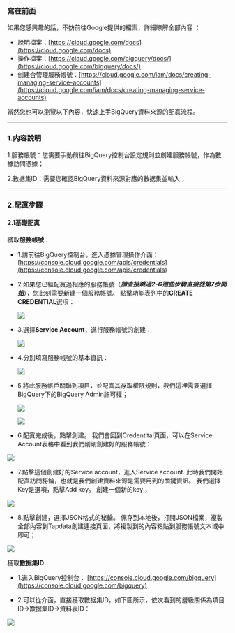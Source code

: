 ### 寫在前面
 如果您感興趣的話，不妨前往Google提供的檔案，詳細瞭解全部內容 ：

- 說明檔案：[https://cloud.google.com/docs](https://cloud.google.com/docs)
- 操作檔案：[https://cloud.google.com/bigquery/docs/](https://cloud.google.com/bigquery/docs/)
- 创建合管理服務帳號：[https://cloud.google.com/iam/docs/creating-managing-service-accounts](https://cloud.google.com/iam/docs/creating-managing-service-accounts)

 當然您也可以瀏覽以下內容，快速上手BigQuery資料來源的配寘流程。 

---
### 1.内容說明

1.服務帳號：您需要手動前往BigQuery控制台設定規則並創建服務帳號，作為數據訪問憑據；

2.數据集ID：需要您確認BigQuery資料來源對應的數据集並輸入；

---

### 2.配寘步驟

#### 2.1基礎配寘

獲取**服務帳號**：

- 1.請前往BigQuery控制台，進入憑據管理操作介面：[https://console.cloud.google.com/apis/credentials](https://console.cloud.google.com/apis/credentials)

- 2.如果您已經配寘過相應的服務帳號（***請直接跳過2-6這些步驟直接從第7步開始***），您此刻需要新建一個服務帳號。 點擊功能表列中的**CREATE CREDENTIAL**選項：

  ![](https://tapdata-bucket-01.oss-cn-beijing.aliyuncs.com/doc/BigQuery/serviceAccount1.png)

- 3.選擇**Service Account**，進行服務帳號的創建：

  ![](https://tapdata-bucket-01.oss-cn-beijing.aliyuncs.com/doc/BigQuery/serviceAccount2.png)

- 4.分別填寫服務帳號的基本資訊：

  ![](https://tapdata-bucket-01.oss-cn-beijing.aliyuncs.com/doc/BigQuery/serviceAccount3.png)

- 5.將此服務帳戶關聯到項目，並配寘其存取權限規則，我們這裡需要選擇BigQuery下的BigQuery Admin許可權；

  ![](https://tapdata-bucket-01.oss-cn-beijing.aliyuncs.com/doc/BigQuery/serviceAccount4.png)
  
  ![](https://tapdata-bucket-01.oss-cn-beijing.aliyuncs.com/doc/BigQuery/serviceAccount5.png)

- 6.配寘完成後，點擊創建。 我們會回到Credentital頁面，可以在Service Account表格中看到我們剛剛創建好的服務帳號：

 ![](https://tapdata-bucket-01.oss-cn-beijing.aliyuncs.com/doc/BigQuery/serviceAccount6.png)

- 7.點擊這個創建好的Service account，進入Service account. 此時我們開始配寘訪問秘鑰，也就是我們創建資料來源是需要用到的關鍵資訊。 我們選擇Key是選項，點擊Add key。 創建一個新的key；

 ![](https://tapdata-bucket-01.oss-cn-beijing.aliyuncs.com/doc/BigQuery/serviceAccount7.png)

- 8.點擊創建，選擇JSON格式的秘鑰。 保存到本地後，打開JSON檔案，複製全部內容到Tapdata創建連接頁面，將複製到的內容粘貼到服務帳號文本域中即可；

 ![](https://tapdata-bucket-01.oss-cn-beijing.aliyuncs.com/doc/BigQuery/serviceAccount8.png)

獲取**數据集ID**

- 1.進入BigQuery控制台： [https://console.cloud.google.com/bigquery](https://console.cloud.google.com/bigquery)

- 2.可以從介面，直接獲取數据集ID，如下圖所示，依次看到的層級關係為項目ID->數据集ID->資料表ID：

 ![](https://tapdata-bucket-01.oss-cn-beijing.aliyuncs.com/doc/BigQuery/serviceAccount9.png)